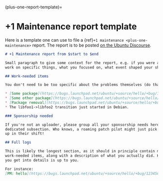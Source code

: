 (plus-one-report-template)=

# +1 Maintenance report template

Here is a template one can use to file a {ref}`+1 maintenance <plus-one-maintenance>` report.
The report is to be posted [on the Ubuntu Discourse](https://discourse.ubuntu.com/c/pre-release-discussion/plusone-maintenance/415).

```md
# +1 Maintenance report from $start to $end

Small paragraph to give some context for the report, e.g. if you were asked to
work on specific things, what you focused on, what event shaped your shift.

## Work-needed items

You don't need to be too specific about the problems themselves (do that , but do mention the kind of work remaining. For instance:

* [Some package](https://bugs.launchpad.net/ubuntu/+source/hello/+bug/1234567): some more investigation needed.
* [Some other package](https://bugs.launchpad.net/ubuntu/+source/hello/+bug/1234567): Tentative fix uploaded, still building.
* [Package removal](https://bugs.launchpad.net/ubuntu/+source/hello/+bug/1234567): Paperwork filled, waiting on AA.
* The libfoo1->libfoo2 transition just started in Debian.

### Sponsorship needed

If you're not an uploader, please group all your sponsorship needs here in a
dedicated subsection. Who knows, a roaming patch pilot might just pick them all
up in their shift!

## Full logs

This is likely the longest section, as it should in principle contain most
work-needed items, along with a description of what you actually did. How much
you get into details is up to you.

For instance:
[PM: hello](https://bugs.launchpad.net/ubuntu/+source/hello/+bug/1234567): src:hello is stuck in -proposed, its new autopkgtests are failing due to the proxy. I uploaded a fix, and also forwarded it to Debian.

```
